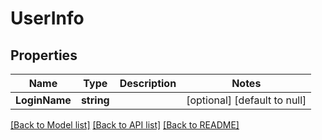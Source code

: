 # UserInfo

## Properties

| Name          | Type       | Description | Notes                        |
| ------------- | ---------- | ----------- | ---------------------------- |
| **LoginName** | **string** |             | [optional] [default to null] |

[[Back to Model list]](../README.md#documentation-for-models) [[Back to API list]](../README.md#documentation-for-api-endpoints) [[Back to README]](../README.md)
